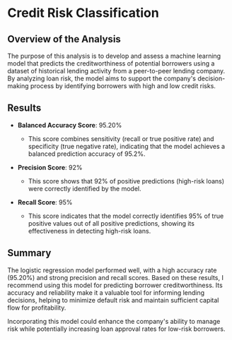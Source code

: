 # Credit Risk Classification

## Overview of the Analysis

The purpose of this analysis is to develop and assess a machine learning model that predicts the creditworthiness of potential borrowers using a dataset of historical lending activity from a peer-to-peer lending company. By analyzing loan risk, the model aims to support the company's decision-making process by identifying borrowers with high and low credit risks.

## Results

- **Balanced Accuracy Score**: 95.20%
  - This score combines sensitivity (recall or true positive rate) and specificity (true negative rate), indicating that the model achieves a balanced prediction accuracy of 95.2%.
  
- **Precision Score**: 92%
  - This score shows that 92% of positive predictions (high-risk loans) were correctly identified by the model.
  
- **Recall Score**: 95%
  - This score indicates that the model correctly identifies 95% of true positive values out of all positive predictions, showing its effectiveness in detecting high-risk loans.

## Summary

The logistic regression model performed well, with a high accuracy rate (95.20%) and strong precision and recall scores. Based on these results, I recommend using this model for predicting borrower creditworthiness. Its accuracy and reliability make it a valuable tool for informing lending decisions, helping to minimize default risk and maintain sufficient capital flow for profitability. 

Incorporating this model could enhance the company's ability to manage risk while potentially increasing loan approval rates for low-risk borrowers.
